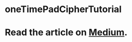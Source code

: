 # oneTimePadCipherTutorial

# Read the article on  [Medium](https://medium.com/@nikhil.cse16/cryptographic-algorithms-using-kotlin-one-time-pad-816f488b0057).

